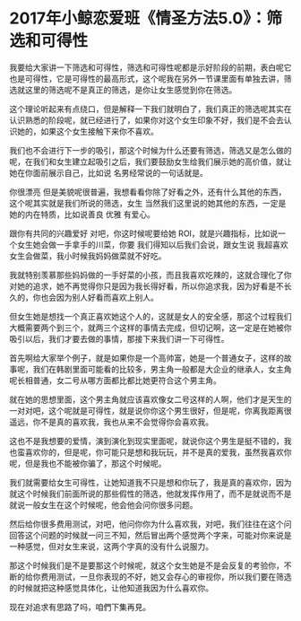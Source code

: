 # 2017年小鲸恋爱班《情圣方法5.0》：筛选和可得性

我要给大家讲一下筛选和可得性，筛选和可得性呢都是示好阶段的前期，表白呢它也是可得性，它是可得性的最高形式，这个呢我在另外一节课里面有单独去讲，筛选就这里的筛选呢不是真正的筛选，是你让女生感觉到你在筛选。

这个理论听起来有点绕口，但是解释一下我们就明白了，我们真正的筛选呢其实在认识熟悉的阶段呢，就已经进行了，如果你对这个女生印象不好，我们是不会去认识她的，如果这个女生接触下来你不喜欢。

我们也不会进行下一步的吸引，那这个时候为什么还要有筛选，筛选又是怎么做的呢，在我们和女生建立起吸引之后，我们要鼓励女生给我们展示她的高价值，就让她在你面前展示自己，比如说 名男经常说的一句话就是。

你很漂亮 但是美貌呢很普遍，我想看看你除了好看之外，还有什么其他的东西，这个呢其实就是我们所说的筛选，女生 当然我们这里说的她其他的东西，一定是她的内在特质，比如说善良 优雅 有爱心。

跟你有共同的兴趣爱好 对吧，你这时候呢要给她 ROI，就是兴趣指标，比如说一个女生她会做一手拿手的川菜，你要 我们得知以后我们会说，跟女生说 我超喜欢女生会做菜，我小时候我妈妈做菜就不好吃。

我就特别羡慕那些妈妈做的一手好菜的小孩，而且我喜欢吃辣的，这就合理化了你对她的追求，她不再觉得你只是因为我长得好看，所以你追求我，因为好看是不长久的，你也会因为别人好看而喜欢上别人。

但女生她是想找一个真正喜欢她这个人的，这就是女人的安全感，那这个过程我们大概需要两个到三个，就两三个这样的事情去完成，但切记啊，这一定是在她被你吸引以后，我们才要去做的事情，那接下来我们讲一下可得性。

首先啊给大家举个例子，就是如果你是一个高帅富，她是一个普通女子，这样的故事呢，我们在韩剧里面可能看的比较多，男主角一般都是大企业的继承人，女主角呢长相普通，女二号从哪方面都比都比她更符合这个男主角。

就在她的思想里面，这个男主角就应该喜欢像女二号这样的人啊，他们才是天生的一对对吧，这个呢就是可得性，就是说你你这个男生很好，但是呢，你离我距离很遥远，你不是真的喜欢我，我也从来不会觉得你会喜欢我。

这也不是我想要的爱情，演到演化到现实里面呢，就说你这个男生是挺不错的，我也蛮喜欢你的，但是呢，你可能只是想和我玩玩，并不是真的爱我，虽然我喜欢你呢，但是我也不能被你骗了，那这个时候呢。

我们就需要给女生可得性，让她知道我不只是想和你玩了，我是真的喜欢你，因为就这个时候我们前面所说的那些假性的筛选，他就发挥作用了，而不是就说而不是就说一般女生在这个时候呢，他会他会问你很多问题。

然后给你很多费用测试，对吧，他问你你为什么喜欢我，对吧，我们往往在这个问回答这个问题的时候就一问三不知，然后冒出两个感觉两个字来，可能对你来说是一种感觉，但对女生来说，这两个字真的没有什么说服力。

那这个时候我们是不是要那这个时候呢，就这个女生她是不是会反复的考验你，不断的给你费用测试，一旦你表现的不好，她又会存心的审视你，所以我们要在筛选的时候就把这种感觉具体化，让他知道我因为什么喜欢你。

现在对追求有思路了吗，咱們下集再見。